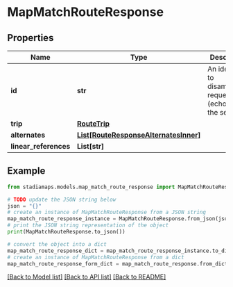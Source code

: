 # MapMatchRouteResponse


## Properties

Name | Type | Description | Notes
------------ | ------------- | ------------- | -------------
**id** | **str** | An identifier to disambiguate requests (echoed by the server). | [optional] 
**trip** | [**RouteTrip**](RouteTrip.md) |  | 
**alternates** | [**List[RouteResponseAlternatesInner]**](RouteResponseAlternatesInner.md) |  | [optional] 
**linear_references** | **List[str]** |  | [optional] 

## Example

```python
from stadiamaps.models.map_match_route_response import MapMatchRouteResponse

# TODO update the JSON string below
json = "{}"
# create an instance of MapMatchRouteResponse from a JSON string
map_match_route_response_instance = MapMatchRouteResponse.from_json(json)
# print the JSON string representation of the object
print(MapMatchRouteResponse.to_json())

# convert the object into a dict
map_match_route_response_dict = map_match_route_response_instance.to_dict()
# create an instance of MapMatchRouteResponse from a dict
map_match_route_response_form_dict = map_match_route_response.from_dict(map_match_route_response_dict)
```
[[Back to Model list]](../README.md#documentation-for-models) [[Back to API list]](../README.md#documentation-for-api-endpoints) [[Back to README]](../README.md)



